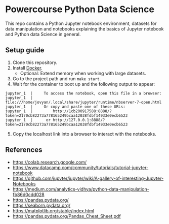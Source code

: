 # Powercourse Python Data Science
This repo contains a Python Jupyter notebook environment, 
datasets for data manipulation and notebooks explaining 
the basics of Jupyter notebook and Python data Science in general.

## Setup guide
1. Clone this repository.
2. Install [Docker](https://www.docker.com/products/docker-desktop).
    - Optional: Extend memory when working with large datasets.
3. Go to the project path and run `make start`.
4. Wait for the container to boot up and the following output to appear:
```
jupyter_1  |     To access the notebook, open this file in a browser:
jupyter_1  |         file:///home/jovyan/.local/share/jupyter/runtime/nbserver-7-open.html
jupyter_1  |     Or copy and paste one of these URLs:
jupyter_1  |         http://1cb200917588:8888/?token=2170cb82273a778165249bcaa12038fdbf14933e0ecb6523
jupyter_1  |      or http://127.0.0.1:8888/?token=2170cb82273a778165249bcaa12038fdbf14933e0ecb6523
```
5. Copy the localhost link into a browser to interact with the notebooks.

## References
- https://colab.research.google.com/
- https://www.datacamp.com/community/tutorials/tutorial-jupyter-notebook
- https://github.com/jupyter/jupyter/wiki/A-gallery-of-interesting-Jupyter-Notebooks
- https://medium.com/analytics-vidhya/python-data-manipulation-fb86d0cdd028
- https://pandas.pydata.org/
- https://seaborn.pydata.org/
- https://matplotlib.org/stable/index.html
- https://pandas.pydata.org/Pandas_Cheat_Sheet.pdf
